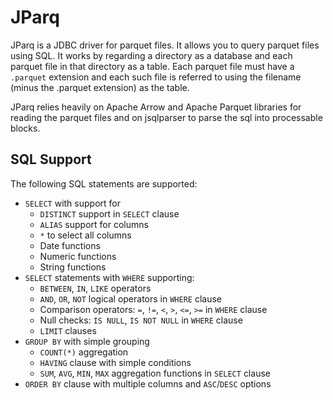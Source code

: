 # JParq
JParq is a JDBC driver for parquet files. It allows you to query parquet files using SQL.
It works by regarding a directory as a database and each parquet file in that directory as a table. Each parquet file must have a `.parquet` extension and each such file is referred to using the filename (minus the .parquet extension) as the table.

JParq relies heavily on Apache Arrow and Apache Parquet libraries for reading the parquet files and on jsqlparser to parse the sql into processable blocks.

## SQL Support
The following SQL statements are supported:
- `SELECT` with support for
  - `DISTINCT` support in `SELECT` clause
  - `ALIAS` support for columns 
  - `*` to select all columns
  - Date functions
  - Numeric functions
  - String functions
- `SELECT` statements with `WHERE` supporting:
  - `BETWEEN`, `IN`, `LIKE` operators 
  - `AND`, `OR`, `NOT` logical operators in `WHERE` clause
  - Comparison operators: `=`, `!=`, `<`, `>`, `<=`, `>=` in `WHERE` clause
  - Null checks: `IS NULL`, `IS NOT NULL` in `WHERE` clause
  - `LIMIT` clauses
- `GROUP BY` with simple grouping
  - `COUNT(*)` aggregation
  - `HAVING` clause with simple conditions
  - `SUM`, `AVG`, `MIN`, `MAX` aggregation functions in `SELECT` clause
- `ORDER BY` clause with multiple columns and `ASC`/`DESC` options

